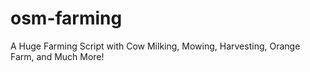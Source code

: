 # osm-farming
A Huge Farming Script with Cow Milking, Mowing, Harvesting, Orange Farm, and Much More!

